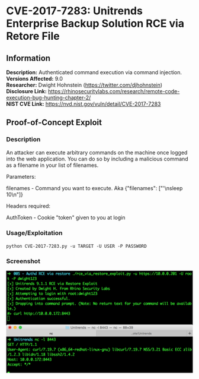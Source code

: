 # CVE-2017-7283: Unitrends Enterprise Backup Solution RCE via Retore File

## Information
**Description:** Authenticated command execution via command injection.  
**Versions Affected:** 9.0  
**Researcher:** Dwight Hohnstein (https://twitter.com/djhohnstein)  
**Disclosure Link:** https://rhinosecuritylabs.com/research/remote-code-execution-bug-hunting-chapter-2/  
**NIST CVE Link:** https://nvd.nist.gov/vuln/detail/CVE-2017-7283  

## Proof-of-Concept Exploit
### Description
An attacker can execute arbitrary commands on the machine once logged into the web application. You can do so by including a malicious command as a filename in your list of filenames.

Parameters:

filenames - Command you want to execute. Aka {"filenames": ["'\nsleep 10\n"]}

Headers required:

AuthToken - Cookie "token" given to you at login  

### Usage/Exploitation
`python CVE-2017-7283.py -u TARGET -U USER -P PASSWORD`  

### Screenshot
![Alt-text that shows up on hover](poc_image.png)